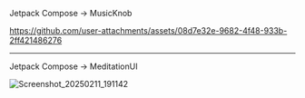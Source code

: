 Jetpack Compose -> MusicKnob

https://github.com/user-attachments/assets/08d7e32e-9682-4f48-933b-2ff421486276

------------------------------------------

Jetpack Compose -> MeditationUI

![Screenshot_20250211_191142](https://github.com/user-attachments/assets/afac73e6-7eca-446e-abeb-138877d09786)


